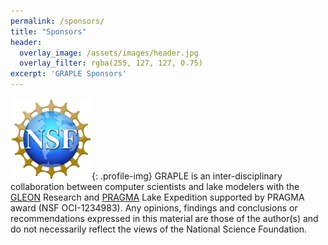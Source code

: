 ```yaml
---
permalink: /sponsors/
title: "Sponsors"
header:
  overlay_image: /assets/images/header.jpg
  overlay_filter: rgba(255, 127, 127, 0.75)
excerpt: 'GRAPLE Sponsors'
---
```


![NSF Logo](../assets/images/nsf.png){: .profile-img} GRAPLE is an inter-disciplinary collaboration between computer scientists and lake modelers with the [GLEON] Research and [PRAGMA] Lake Expedition supported by PRAGMA award (NSF OCI-1234983). Any opinions, findings and conclusions or recommendations expressed in this material are those of the author(s) and do not necessarily reflect the views of the National Science Foundation.


[PRAGMA]: http://www.pragma-grid.net/
[GLEON]: http://www.gleon.org/
[Advanced Computing and Information Systems (ACIS) Laboratory]: https://www.acis.ufl.edu/
[University of Florida]: https://www.ufl.edu/